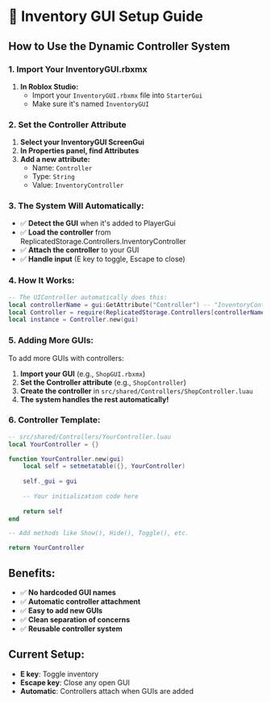 # 🎒 Inventory GUI Setup Guide

## How to Use the Dynamic Controller System

### 1. Import Your InventoryGUI.rbxmx

1. **In Roblox Studio:**
   - Import your `InventoryGUI.rbxmx` file into `StarterGui`
   - Make sure it's named `InventoryGUI`

### 2. Set the Controller Attribute

1. **Select your InventoryGUI ScreenGui**
2. **In Properties panel, find Attributes**
3. **Add a new attribute:**
   - Name: `Controller`
   - Type: `String`
   - Value: `InventoryController`

### 3. The System Will Automatically:

- ✅ **Detect the GUI** when it's added to PlayerGui
- ✅ **Load the controller** from ReplicatedStorage.Controllers.InventoryController
- ✅ **Attach the controller** to your GUI
- ✅ **Handle input** (E key to toggle, Escape to close)

### 4. How It Works:

```lua
-- The UIController automatically does this:
local controllerName = gui:GetAttribute("Controller") -- "InventoryController"
local Controller = require(ReplicatedStorage.Controllers[controllerName])
local instance = Controller.new(gui)
```

### 5. Adding More GUIs:

To add more GUIs with controllers:

1. **Import your GUI** (e.g., `ShopGUI.rbxmx`)
2. **Set the Controller attribute** (e.g., `ShopController`)
3. **Create the controller** in `src/shared/Controllers/ShopController.luau`
4. **The system handles the rest automatically!**

### 6. Controller Template:

```lua
-- src/shared/Controllers/YourController.luau
local YourController = {}

function YourController.new(gui)
    local self = setmetatable({}, YourController)
    
    self._gui = gui
    
    -- Your initialization code here
    
    return self
end

-- Add methods like Show(), Hide(), Toggle(), etc.

return YourController
```

## Benefits:

- ✅ **No hardcoded GUI names**
- ✅ **Automatic controller attachment**
- ✅ **Easy to add new GUIs**
- ✅ **Clean separation of concerns**
- ✅ **Reusable controller system**

## Current Setup:

- **E key**: Toggle inventory
- **Escape key**: Close any open GUI
- **Automatic**: Controllers attach when GUIs are added
